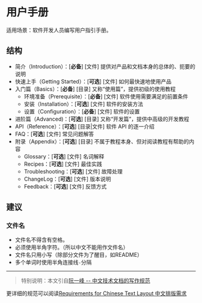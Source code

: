 # 用户手册


适用场景：软件开发人员编写用户指引手册。


## 结构


- 简介（Introduction）：[**必备**] [文件] 提供对产品和文档本身的总体的、扼要的说明
- 快速上手（Getting Started）：[**可选**] [文件] 如何最快速地使用产品
- 入门篇（Basics）：[**必备**] [目录] 又称“使用篇”，提供初级的使用教程
    - 环境准备（Prerequisite）：[**必备**] [文件] 软件使用需要满足的前置条件
    - 安装（Installation）：[**可选**] [文件] 软件的安装方法
    - 设置（Configuration）：[**必备**] [文件] 软件的设置
- 进阶篇（Advanced)：[**可选**] [目录] 又称“开发篇”，提供中高级的开发教程
- API（Reference）：[**可选**] [目录|文件] 软件 API 的逐一介绍
- FAQ：[**可选**] [文件] 常见问题解答
- 附录（Appendix）：[**可选**] [目录] 不属于教程本身、但对阅读教程有帮助的内容
    - Glossary：[**可选**] [文件] 名词解释
    - Recipes：[**可选**] [文件] 最佳实践
    - Troubleshooting：[**可选**] [文件] 故障处理
    - ChangeLog：[**可选**] [文件] 版本说明
    - Feedback：[**可选**] [文件] 反馈方式




## 建议


### 文件名

- 文件名不得含有空格。
- 必须使用半角字符。（所以中文不能用作文件名）
- 文件名只用小写（除部分文件为了醒目，如README）
- 多个单词时使用半角连接线`-`分隔



------


> 特别说明：本文引自[阮一峰 -- 中文技术文档的写作规范](https://github.com/ruanyf/document-style-guide/tree/master)


更详细的规范可以阅读[Requirements for Chinese Text Layout 中文排版需求](https://w3c.github.io/clreq/)
